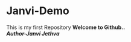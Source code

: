 # Janvi-Demo
This is my first Repository
<b>Welcome to Github..<b>
<br>
<i>Author-Janvi Jethva </i>
